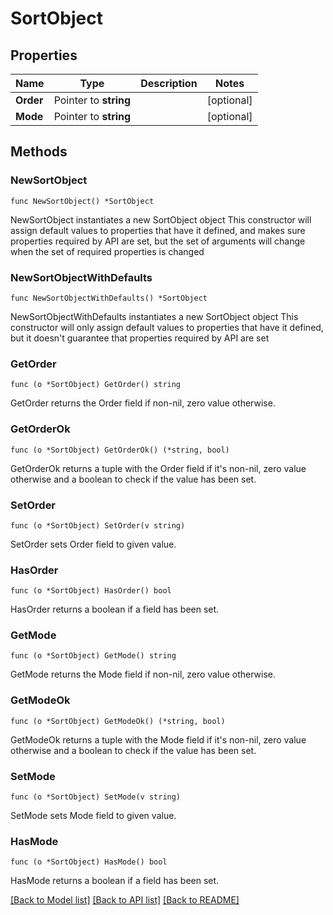 # SortObject

## Properties

Name | Type | Description | Notes
------------ | ------------- | ------------- | -------------
**Order** | Pointer to **string** |  | [optional] 
**Mode** | Pointer to **string** |  | [optional] 

## Methods

### NewSortObject

`func NewSortObject() *SortObject`

NewSortObject instantiates a new SortObject object
This constructor will assign default values to properties that have it defined,
and makes sure properties required by API are set, but the set of arguments
will change when the set of required properties is changed

### NewSortObjectWithDefaults

`func NewSortObjectWithDefaults() *SortObject`

NewSortObjectWithDefaults instantiates a new SortObject object
This constructor will only assign default values to properties that have it defined,
but it doesn't guarantee that properties required by API are set

### GetOrder

`func (o *SortObject) GetOrder() string`

GetOrder returns the Order field if non-nil, zero value otherwise.

### GetOrderOk

`func (o *SortObject) GetOrderOk() (*string, bool)`

GetOrderOk returns a tuple with the Order field if it's non-nil, zero value otherwise
and a boolean to check if the value has been set.

### SetOrder

`func (o *SortObject) SetOrder(v string)`

SetOrder sets Order field to given value.

### HasOrder

`func (o *SortObject) HasOrder() bool`

HasOrder returns a boolean if a field has been set.

### GetMode

`func (o *SortObject) GetMode() string`

GetMode returns the Mode field if non-nil, zero value otherwise.

### GetModeOk

`func (o *SortObject) GetModeOk() (*string, bool)`

GetModeOk returns a tuple with the Mode field if it's non-nil, zero value otherwise
and a boolean to check if the value has been set.

### SetMode

`func (o *SortObject) SetMode(v string)`

SetMode sets Mode field to given value.

### HasMode

`func (o *SortObject) HasMode() bool`

HasMode returns a boolean if a field has been set.


[[Back to Model list]](../README.md#documentation-for-models) [[Back to API list]](../README.md#documentation-for-api-endpoints) [[Back to README]](../README.md)


